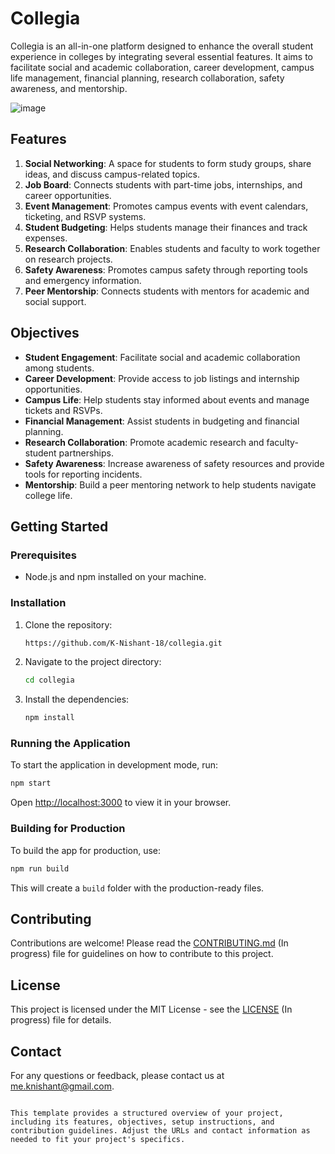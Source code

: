 
# Collegia

Collegia is an all-in-one platform designed to enhance the overall student experience in colleges by integrating several essential features. It aims to facilitate social and academic collaboration, career development, campus life management, financial planning, research collaboration, safety awareness, and mentorship.

![image](https://github.com/user-attachments/assets/8c39d128-f48b-4bb1-a186-6011a5701e24)



## Features

1. **Social Networking**: A space for students to form study groups, share ideas, and discuss campus-related topics.
2. **Job Board**: Connects students with part-time jobs, internships, and career opportunities.
3. **Event Management**: Promotes campus events with event calendars, ticketing, and RSVP systems.
4. **Student Budgeting**: Helps students manage their finances and track expenses.
5. **Research Collaboration**: Enables students and faculty to work together on research projects.
6. **Safety Awareness**: Promotes campus safety through reporting tools and emergency information.
7. **Peer Mentorship**: Connects students with mentors for academic and social support.

## Objectives

- **Student Engagement**: Facilitate social and academic collaboration among students.
- **Career Development**: Provide access to job listings and internship opportunities.
- **Campus Life**: Help students stay informed about events and manage tickets and RSVPs.
- **Financial Management**: Assist students in budgeting and financial planning.
- **Research Collaboration**: Promote academic research and faculty-student partnerships.
- **Safety Awareness**: Increase awareness of safety resources and provide tools for reporting incidents.
- **Mentorship**: Build a peer mentoring network to help students navigate college life.

## Getting Started

### Prerequisites

- Node.js and npm installed on your machine.

### Installation

1. Clone the repository:
   ```bash
   https://github.com/K-Nishant-18/collegia.git
   ```
2. Navigate to the project directory:
   ```bash
   cd collegia
   ```
3. Install the dependencies:
   ```bash
   npm install
   ```

### Running the Application

To start the application in development mode, run:
```bash
npm start
```
Open [http://localhost:3000](http://localhost:3000) to view it in your browser.

### Building for Production

To build the app for production, use:
```bash
npm run build
```
This will create a `build` folder with the production-ready files.

## Contributing

Contributions are welcome! Please read the [CONTRIBUTING.md](CONTRIBUTING.md) (In progress) file for guidelines on how to contribute to this project.

## License

This project is licensed under the MIT License - see the [LICENSE](LICENSE) (In progress) file for details.

## Contact

For any questions or feedback, please contact us at [me.knishant@gmail.com](me.knishant@gmail.com).

```

This template provides a structured overview of your project, including its features, objectives, setup instructions, and contribution guidelines. Adjust the URLs and contact information as needed to fit your project's specifics.
